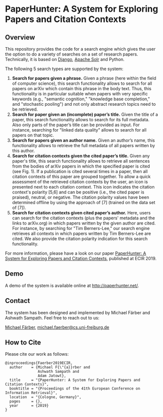 # PaperHunter: A System for Exploring Papers and Citation Contexts

## Overview
This repository provides the code for a search engine which gives the user the option to do a variety of searches on a set of research papers. Technically, it is based on [Django](https://www.djangoproject.com/), [Apache Solr](https://lucene.apache.org/solr/) and Python.

The following 5 search types are supported by the system:
1. __Search for papers given a phrase.__ Given a phrase (here within the field of computer science), this search functionality allows to search for all papers on arXiv which contain this phrase in the body text. Thus, this functionality is in particular suitable when papers with very specific keywords (e.g., "semantic cognition," "knowledge base completion," and "stochastic pooling") and not only abstract research topics need to be retrieved.
2. __Search for paper given an (incomplete) paper’s title.__ Given the title of a paper, this search functionality allows to search for its full metadata. Also only parts of the paper’s title can be provided as input. For instance, searching for "linked data quality" allows to search for all papers on that topic.
3. __Search for papers given an author name.__ Given an author’s name, this functionality allows to retrieve the full metadata of all papers written by this author.
4. __Search for citation contexts given the cited paper’s title.__ Given any paper's title, this search functionality allows to retrieve all sentences from the bodies of arXiv papers in which the specified paper is cited (see Fig. 1). If a publication is cited several times in a paper, then all citation contexts of this paper are grouped together. To allow a quick assessment of the retrieved citation contexts by the user, an icon is presented next to each citation context. This icon indicates the citation context's polarity [5,6] and can be positive (i.e., the cited paper is praised), neutral, or negative. The citation polarity values have been determined offline by using the approach of [7] (trained on the data set of [7]).
5. __Search for citation contexts given cited paper’s author.__ Here, users can search for the citation contexts (plus the papers' metadata and the links to arXiv.org) in which papers written by the given author are cited. For instance, by searching for "Tim Berners-Lee," our search engine retrieves all contexts in which papers written by Tim Berners-Lee are cited. We also provide the citation polarity indication for this search functionality.

For more information, please have a look on our paper [PaperHunter: A System for Exploring Papers and Citation Contexts](README.md#how-to-cite), published at ECIR 2019.

## Demo 
A demo of the system is available online at http://paperhunter.net/.

## Contact
The system has been designed and implemented by Michael Färber and Ashwath Sampath. Feel free to reach out to us:

[Michael Färber](https://sites.google.com/view/michaelfaerber), michael.faerber@cs.uni-freiburg.de

## How to Cite
Please cite our work as follows:
```
@inproceedings{Faerber2019ECIR,
  author    = {Michael F{\"{a}}rber and
               Ashwath Sampath and
               Adam Jatowt},
  title     = "{PaperHunter: A System for Exploring Papers and Citation Contexts}",
  booktitle = "{Proceedings of the 41th European Conference on Information Retrieval}",
  location  = "{Cologne, Germany}",
  pages     = {},
  year      = {2019}
}
```
